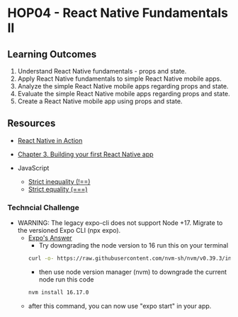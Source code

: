 # HOP04 - React Native Fundamentals II
##  Learning Outcomes
1. Understand React Native fundamentals - props and state.
2. Apply React Native fundamentals to simple React Native mobile apps.
3. Analyze the simple React Native mobile apps regarding props and state.
4. Evaluate the simple React Native mobile apps regarding props and state.
5. Create a React Native mobile app using props and state.


## Resources
*	[React Native in Action](https://learning.oreilly.com/library/view/react-native-in/9781617294051/?sso_link=yes&sso_link_from=cityu-seattle)
  * [Chapter 3. Building your first React Native app](https://learning.oreilly.com/library/view/react-native-in/9781617294051/c03.xhtml)

* JavaScript
  * [Strict inequality (!==)](https://developer.mozilla.org/en-US/docs/Web/JavaScript/Reference/Operators/Strict_inequality)
  * [Strict equality (===)](https://developer.mozilla.org/en-US/docs/Web/JavaScript/Reference/Operators/Strict_equality)

### Techncial Challenge
* WARNING: The legacy expo-cli does not support Node +17. Migrate to the versioned Expo CLI (npx expo).
  * [Expo's Answer](https://github.com/expo/expo/issues/21026)
    * Try downgrading the node version to 16 run this on your terminal
    ```sh
    curl -o- https://raw.githubusercontent.com/nvm-sh/nvm/v0.39.3/install.sh | bash
    ```
    * then use node version manager (nvm) to downgrade the current node run this code
    ```sh
    nvm install 16.17.0
    ```
   * after this command, you can now use "expo start" in your app.